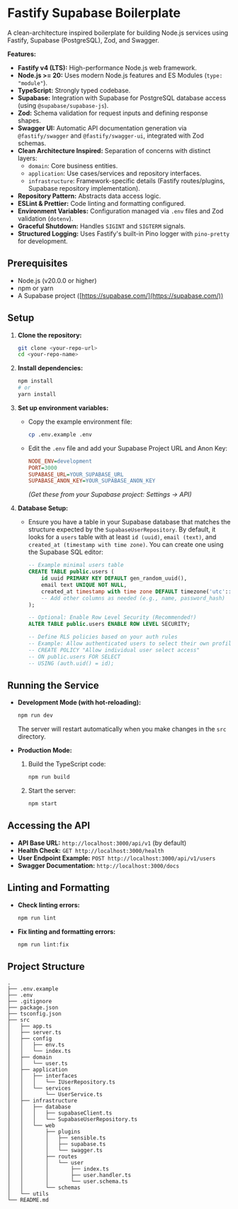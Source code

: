 # Fastify Supabase Boilerplate

A clean-architecture inspired boilerplate for building Node.js services using Fastify, Supabase (PostgreSQL), Zod, and Swagger.

**Features:**

*   **Fastify v4 (LTS):** High-performance Node.js web framework.
*   **Node.js >= 20:** Uses modern Node.js features and ES Modules (`type: "module"`).
*   **TypeScript:** Strongly typed codebase.
*   **Supabase:** Integration with Supabase for PostgreSQL database access (using `@supabase/supabase-js`).
*   **Zod:** Schema validation for request inputs and defining response shapes.
*   **Swagger UI:** Automatic API documentation generation via `@fastify/swagger` and `@fastify/swagger-ui`, integrated with Zod schemas.
*   **Clean Architecture Inspired:** Separation of concerns with distinct layers:
    *   `domain`: Core business entities.
    *   `application`: Use cases/services and repository interfaces.
    *   `infrastructure`: Framework-specific details (Fastify routes/plugins, Supabase repository implementation).
*   **Repository Pattern:** Abstracts data access logic.
*   **ESLint & Prettier:** Code linting and formatting configured.
*   **Environment Variables:** Configuration managed via `.env` files and Zod validation (`dotenv`).
*   **Graceful Shutdown:** Handles `SIGINT` and `SIGTERM` signals.
*   **Structured Logging:** Uses Fastify's built-in Pino logger with `pino-pretty` for development.

## Prerequisites

*   Node.js (v20.0.0 or higher)
*   npm or yarn
*   A Supabase project ([https://supabase.com/](https://supabase.com/))

## Setup

1.  **Clone the repository:**
    ```bash
    git clone <your-repo-url>
    cd <your-repo-name>
    ```

2.  **Install dependencies:**
    ```bash
    npm install
    # or
    yarn install
    ```

3.  **Set up environment variables:**
    *   Copy the example environment file:
        ```bash
        cp .env.example .env
        ```
    *   Edit the `.env` file and add your Supabase Project URL and Anon Key:
        ```ini
        NODE_ENV=development
        PORT=3000
        SUPABASE_URL=YOUR_SUPABASE_URL
        SUPABASE_ANON_KEY=YOUR_SUPABASE_ANON_KEY
        ```
        *(Get these from your Supabase project: Settings -> API)*

4.  **Database Setup:**
    *   Ensure you have a table in your Supabase database that matches the structure expected by the `SupabaseUserRepository`. By default, it looks for a `users` table with at least `id (uuid)`, `email (text)`, and `created_at (timestamp with time zone)`. You can create one using the Supabase SQL editor:
        ```sql
        -- Example minimal users table
        CREATE TABLE public.users (
            id uuid PRIMARY KEY DEFAULT gen_random_uuid(),
            email text UNIQUE NOT NULL,
            created_at timestamp with time zone DEFAULT timezone('utc'::text, now()) NOT NULL
            -- Add other columns as needed (e.g., name, password_hash)
        );

        -- Optional: Enable Row Level Security (Recommended!)
        ALTER TABLE public.users ENABLE ROW LEVEL SECURITY;

        -- Define RLS policies based on your auth rules
        -- Example: Allow authenticated users to select their own profile
        -- CREATE POLICY "Allow individual user select access"
        -- ON public.users FOR SELECT
        -- USING (auth.uid() = id);
        ```

## Running the Service

*   **Development Mode (with hot-reloading):**
    ```bash
    npm run dev
    ```
    The server will restart automatically when you make changes in the `src` directory.

*   **Production Mode:**
    1.  Build the TypeScript code:
        ```bash
        npm run build
        ```
    2.  Start the server:
        ```bash
        npm start
        ```

## Accessing the API

*   **API Base URL:** `http://localhost:3000/api/v1` (by default)
*   **Health Check:** `GET http://localhost:3000/health`
*   **User Endpoint Example:** `POST http://localhost:3000/api/v1/users`
*   **Swagger Documentation:** `http://localhost:3000/docs`

## Linting and Formatting

*   **Check linting errors:**
    ```bash
    npm run lint
    ```
*   **Fix linting and formatting errors:**
    ```bash
    npm run lint:fix
    ```

## Project Structure
```
.
├── .env.example
├── .env
├── .gitignore
├── package.json
├── tsconfig.json
├── src
│   ├── app.ts
│   ├── server.ts
│   ├── config
│   │   ├── env.ts
│   │   └── index.ts
│   ├── domain
│   │   └── user.ts
│   ├── application
│   │   ├── interfaces
│   │   │   └── IUserRepository.ts
│   │   └── services
│   │       └── UserService.ts
│   ├── infrastructure
│   │   ├── database
│   │   │   ├── supabaseClient.ts
│   │   │   └── SupabaseUserRepository.ts
│   │   └── web
│   │       ├── plugins
│   │       │   ├── sensible.ts
│   │       │   ├── supabase.ts
│   │       │   └── swagger.ts
│   │       ├── routes
│   │       │   └── user
│   │       │       ├── index.ts
│   │       │       ├── user.handler.ts
│   │       │       └── user.schema.ts
│   │       └── schemas
│   └── utils
└── README.md
```